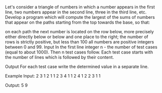 Let's consider a triangle of numbers in which a number appears in the first line, two numbers appear in the second line, three in the third line, etc. Develop a program which will compute the largest of the sums of numbers that appear on the paths starting from the top towards the base, so that:

on each path the next number is located on the row below, more precisely either directly below or below and one place to the right;
the number of rows is strictly positive, but less than 100
all numbers are positive integers between 0 and 99.
Input
In the first line integer n - the number of test cases (equal to about 1000). Then n test cases follow. Each test case starts with the number of lines which is followed by their content.

Output
For each test case write the determined value in a separate line.

Example
Input:
2
3
1
2 1
1 2 3
4 
1 
1 2 
4 1 2
2 3 1 1 

Output:
5
9
